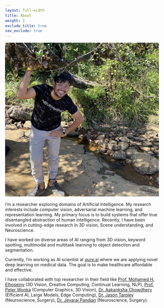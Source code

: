 ```yaml
---
layout: full-width
title: About
weight: 1
exclude_title: true
nav_exclude: true
---
```


<img class="headshot" src="assets/img/headshot-v2.jpg">

I’m a researcher exploring domains of Artificial Intelligence. My research interests include computer vision, adversarial machine learning, and representation learning. My primary focus is to build systems that offer true disentangled abstraction of human intelligence. Recently, I have been involved in cutting-edge research in 3D vision, Scene understanding, and Neuroscience.

I have worked on diverse areas of AI ranging from 3D vision, keyword spotting, multimodal and multitask learning to object detection and segmentation.

Currently, I’m working as AI scientist at [qure.ai](https://qure.ai) where we are applying novel deep learning on medical data. The goal is to make healthcare affordable and effective.

I have collaborated with top researcher in their field like [Prof. Mohamed H. Elhoseiny](http://www.mohamed-elhoseiny.com/) (3D Vision, Creative Computing, Continual Learning, NLP), [Prof. Peter Wonka](https://peterwonka.net/) (Computer Graphics, 3D Vision), [Dr. Aakanksha Chowdhery](https://achowdhery.github.io/achowdhery-website/index.html) (Efficient AI, Large Models, Edge Computing), [Dr. Jason Tarpley](https://www.pacificneuroscienceinstitute.org/people/jason-tarpley/) (Neuroscience, Surgery), [Dr. Jeyaraj Pandian](https://www.linkedin.com/in/jeyaraj-pandian-5a207b1b6?originalSubdomain=in) (Neuroscience, Surgery).

<!-- I'm a research scientist at the University of Illinois Urbana-Champaign's [Institute for Sustainability, Energy, and Environment](https://sustainability.illinois.edu/).

My recent [research]({{site.baseurl}}/research.html) is primarily in soil carbon, water quality, and childhood lead poisoning. My methodological interests include Bayesian multilevel and spatiotemporal modeling, causal inference, targeted interventions, and experimental design.

I was previously at the University of Chicago's [Harris School of Public Policy](http://harris.uchicago.edu) and [Center for Data Science and Public Policy](http://dsapp.uchicago.edu). Before that, I studied mathematics at Northwestern where my [dissertation]({{site.baseurl}}/assets/pdf/dissertation.pdf) was in the field of geometric analysis. -->
